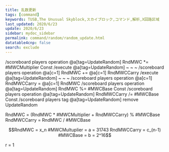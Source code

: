 ```yaml
---
title: 乱数更新
tags: [command]
keywords: TUSB,The Unusual Skyblock,スカイブロック,コマンド,解析,X回路区域
last_updated: 2020/6/23
update: 2020/6/23
sidebar: mydoc_sidebar
permalink: command/random/random_update.html
datatable4cnp: false
search: exclude
---
```


/scoreboard players operation @a[tag=UpdateRandom] RndMWC *= #MWCMultiplier Const
/execute @a[tag=UpdateRandom] ~ ~ ~ /scoreboard players operation @a[c=1] RndMWC += @a[c=1] RndMWCCarry
/execute @a[tag=UpdateRandom] ~ ~ ~ /scoreboard players operation @a[c=1] RndMWCCarry = @a[c=1] RndMWC
/scoreboard players operation @a[tag=UpdateRandom] RndMWC %= #MWCBase Const
/scoreboard players operation @a[tag=UpdateRandom] RndMWCCarry /= #MWCBase Const
/scoreboard players tag @a[tag=UpdateRandom] remove UpdateRandom

RndMWC = (RndMWC * #MWCMultiplier + RndMWCCarry) % #MWCBase
RndMWCCarry = RndMWC / #MWCBase

```math
RndMWC = x_n
#MWCMultuplier = a = 31743
RndMWCCarry = c_(n-1)
#MWCBase = b = 2^16
```

r = 1
